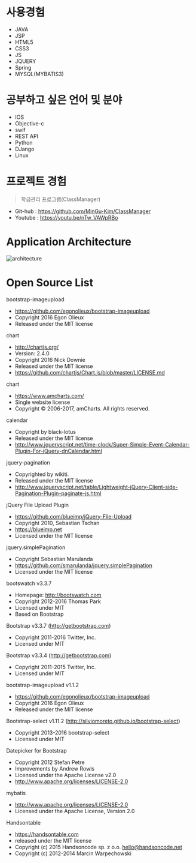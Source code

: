 사용경험 
=====
* JAVA
* JSP
* HTML5
* CSS3
* JS
* JQUERY
* Spring
* MYSQL(MYBATIS3)

공부하고 싶은 언어 및 분야
=====
* IOS
* Objective-c
* swif
* REST API 
* Python
* DJango
* Linux

프로젝트 경험
=====
> 학급관리 프로그램(ClassManager)
* Git-hub : https://github.com/MinGu-Kim/ClassManager
* Youtube : https://youtu.be/nTw_VAWpRBo

Application Architecture
=====
![architecture](https://trello-attachments.s3.amazonaws.com/58218cdde26981ea109d015b/586660a24b157f9ea275caa9/97c1f10f4a6fa04fdf42543a99a453ef/Application_architecture.png)

Open Source List
=====
bootstrap-imageupload
 * https://github.com/egonolieux/bootstrap-imageupload
 * Copyright 2016 Egon Olieux
 * Released under the MIT license

chart
 * http://chartjs.org/
 * Version: 2.4.0
 * Copyright 2016 Nick Downie
 * Released under the MIT license
 * https://github.com/chartjs/Chart.js/blob/master/LICENSE.md
 
chart
 * https://www.amcharts.com/
 * Single website license
 * Copyright © 2006-2017, amCharts. All rights reserved. 

calendar
 * Copyright by black-lotus
 * Released under the MIT license
 * http://www.jqueryscript.net/time-clock/Super-Simple-Event-Calendar-Plugin-For-jQuery-dnCalendar.html
 
jquery-pagination
 * Copyrighted by wikiti.
 * Released under the MIT license
 * http://www.jqueryscript.net/table/Lightweight-jQuery-Client-side-Pagination-Plugin-paginate-js.html

jQuery File Upload Plugin
 * https://github.com/blueimp/jQuery-File-Upload
 * Copyright 2010, Sebastian Tschan
 * https://blueimp.net
 * Licensed under the MIT license
 
jquery.simplePagination
 * Copyright Sebastian Marulanda
 * https://github.com/smarulanda/jquery.simplePagination
 * Licensed under the MIT license

bootswatch v3.3.7
 * Homepage: http://bootswatch.com
 * Copyright 2012-2016 Thomas Park
 * Licensed under MIT
 * Based on Bootstrap

Bootstrap v3.3.7 (http://getbootstrap.com)
 * Copyright 2011-2016 Twitter, Inc.
 * Licensed under MIT 

Bootstrap v3.3.4 (http://getbootstrap.com)
 * Copyright 2011-2015 Twitter, Inc.
 * Licensed under MIT 

bootstrap-imageupload v1.1.2
 * https://github.com/egonolieux/bootstrap-imageupload
 * Copyright 2016 Egon Olieux
 * Released under the MIT license


Bootstrap-select v1.11.2 (http://silviomoreto.github.io/bootstrap-select)
 * Copyright 2013-2016 bootstrap-select
 * Licensed under MIT 

Datepicker for Bootstrap
 * Copyright 2012 Stefan Petre
 * Improvements by Andrew Rowls
 * Licensed under the Apache License v2.0
 * http://www.apache.org/licenses/LICENSE-2.0

mybatis
 * http://www.apache.org/licenses/LICENSE-2.0 
 * Licensed under the Apache License, Version 2.0
 
Handsontable
 * https://handsontable.com
 * released under the MIT license
 * Copyright (c) 2015 Handsoncode sp. z o.o. <hello@handsoncode.net>
 * Copyright (c) 2012-2014 Marcin Warpechowski
